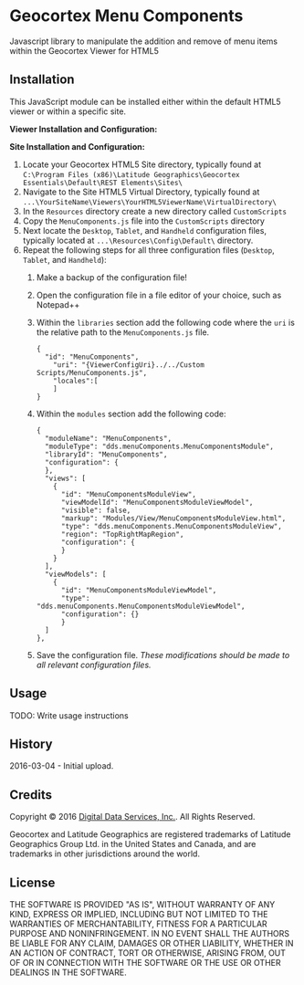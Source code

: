 # Geocortex Menu Components

Javascript library to manipulate the addition and remove of menu items within the Geocortex Viewer for HTML5

## Installation

This JavaScript module can be installed either within the default HTML5 viewer or within a specific site.

**Viewer Installation and Configuration:**

**Site Installation and Configuration:**

1. Locate your Geocortex HTML5 Site directory, typically found at `C:\Program Files (x86)\Latitude Geographics\Geocortex Essentials\Default\REST Elements\Sites\`
2. Navigate to the Site HTML5 Virtual Directory, typically found at `...\YourSiteName\Viewers\YourHTML5ViewerName\VirtualDirectory\`
3. In the `Resources` directory create a new directory called `CustomScripts`
4. Copy the `MenuComponents.js` file into the `CustomScripts` directory
5. Next locate the `Desktop`, `Tablet`, and `Handheld` configuration files, typically located at `...\Resources\Config\Default\` directory.
6. Repeat the following steps for all three configuration files (`Desktop`, `Tablet`, and `Handheld`):
	1. Make a backup of the configuration file!
	2. Open the configuration file in a file editor of your choice, such as Notepad++
	3. Within the `libraries` section add the following code where the `uri` is the relative path to the `MenuComponents.js` file.

        ```
        {
          "id": "MenuComponents",
            "uri": "{ViewerConfigUri}../../Custom Scripts/MenuComponents.js",
            "locales":[
            ]
        }
        ```

    4. Within the `modules` section add the following code:
    
        ```
        {
          "moduleName": "MenuComponents",
          "moduleType": "dds.menuComponents.MenuComponentsModule",
          "libraryId": "MenuComponents",
          "configuration": {
          },
          "views": [
            {
              "id": "MenuComponentsModuleView",
              "viewModelId": "MenuComponentsModuleViewModel",
              "visible": false,
              "markup": "Modules/View/MenuComponentsModuleView.html",
              "type": "dds.menuComponents.MenuComponentsModuleView",
              "region": "TopRightMapRegion",
              "configuration": {
              }
            }
          ],
          "viewModels": [
            {
              "id": "MenuComponentsModuleViewModel",
              "type": "dds.menuComponents.MenuComponentsModuleViewModel",
              "configuration": {}
              }
          ]
        },
        ```
    4. Save the configuration file. *These modifications should be made to all relevant configuration files.*

## Usage

TODO: Write usage instructions

## History

2016-03-04 - Initial upload.

## Credits

Copyright &copy; 2016 [Digital Data Services, Inc.](http://www.digitaldataservices.com/geocortex). All Rights Reserved.

Geocortex and Latitude Geographics are registered trademarks of Latitude Geographics Group Ltd. in the United States and Canada, and are trademarks in other jurisdictions around the world.

## License

THE SOFTWARE IS PROVIDED "AS IS", WITHOUT WARRANTY OF ANY KIND,
EXPRESS OR IMPLIED, INCLUDING BUT NOT LIMITED TO THE WARRANTIES OF
MERCHANTABILITY, FITNESS FOR A PARTICULAR PURPOSE AND NONINFRINGEMENT.
IN NO EVENT SHALL THE AUTHORS BE LIABLE FOR ANY CLAIM, DAMAGES OR
OTHER LIABILITY, WHETHER IN AN ACTION OF CONTRACT, TORT OR OTHERWISE,
ARISING FROM, OUT OF OR IN CONNECTION WITH THE SOFTWARE OR THE USE OR
OTHER DEALINGS IN THE SOFTWARE.

